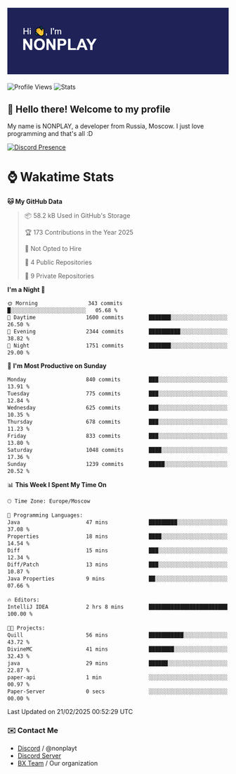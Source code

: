 ![Discord Presence](./header.png)
<br></br>
![Profile Views](https://komarev.com/ghpvc/?username=NONPLAYT&color=blue&style=for-the-badge)
![Stats](https://img.shields.io/badge/0%25-OPTIMIZED-orange?style=for-the-badge)


## :wave: Hello there! Welcome to my profile

My name is NONPLAY, a developer from Russia, Moscow. I just love programming and that's all :D

[![Discord Presence](https://lanyard.cnrad.dev/api/597087584090587177?showDisplayName=true)](https://discord.com/users/597087584090587177) 

# ⌚ Wakatime Stats

<!--START_SECTION:waka-->
**🐱 My GitHub Data** 

> 📦 58.2 kB Used in GitHub's Storage 
 > 
> 🏆 173 Contributions in the Year 2025
 > 
> 🚫 Not Opted to Hire
 > 
> 📜 4 Public Repositories 
 > 
> 🔑 9 Private Repositories 
 > 
**I'm a Night 🦉** 

```text
🌞 Morning                343 commits         █░░░░░░░░░░░░░░░░░░░░░░░░   05.68 % 
🌆 Daytime                1600 commits        ███████░░░░░░░░░░░░░░░░░░   26.50 % 
🌃 Evening                2344 commits        ██████████░░░░░░░░░░░░░░░   38.82 % 
🌙 Night                  1751 commits        ███████░░░░░░░░░░░░░░░░░░   29.00 % 
```
📅 **I'm Most Productive on Sunday** 

```text
Monday                   840 commits         ███░░░░░░░░░░░░░░░░░░░░░░   13.91 % 
Tuesday                  775 commits         ███░░░░░░░░░░░░░░░░░░░░░░   12.84 % 
Wednesday                625 commits         ███░░░░░░░░░░░░░░░░░░░░░░   10.35 % 
Thursday                 678 commits         ███░░░░░░░░░░░░░░░░░░░░░░   11.23 % 
Friday                   833 commits         ███░░░░░░░░░░░░░░░░░░░░░░   13.80 % 
Saturday                 1048 commits        ████░░░░░░░░░░░░░░░░░░░░░   17.36 % 
Sunday                   1239 commits        █████░░░░░░░░░░░░░░░░░░░░   20.52 % 
```


📊 **This Week I Spent My Time On** 

```text
🕑︎ Time Zone: Europe/Moscow

💬 Programming Languages: 
Java                     47 mins             █████████░░░░░░░░░░░░░░░░   37.08 % 
Properties               18 mins             ████░░░░░░░░░░░░░░░░░░░░░   14.54 % 
Diff                     15 mins             ███░░░░░░░░░░░░░░░░░░░░░░   12.34 % 
Diff/Patch               13 mins             ███░░░░░░░░░░░░░░░░░░░░░░   10.87 % 
Java Properties          9 mins              ██░░░░░░░░░░░░░░░░░░░░░░░   07.66 % 

🔥 Editors: 
IntelliJ IDEA            2 hrs 8 mins        █████████████████████████   100.00 % 

🐱‍💻 Projects: 
Quill                    56 mins             ███████████░░░░░░░░░░░░░░   43.72 % 
DivineMC                 41 mins             ████████░░░░░░░░░░░░░░░░░   32.43 % 
java                     29 mins             ██████░░░░░░░░░░░░░░░░░░░   22.87 % 
paper-api                1 min               ░░░░░░░░░░░░░░░░░░░░░░░░░   00.97 % 
Paper-Server             0 secs              ░░░░░░░░░░░░░░░░░░░░░░░░░   00.00 % 
```


 Last Updated on 21/02/2025 00:52:29 UTC
<!--END_SECTION:waka-->

### ✉️ Contact Me

- [Discord](https://discord.com/users/597087584090587177) / @nonplayt
- [Discord Server](https://discord.gg/p7cxhw7E2M)
- [BX Team](https://github.com/BX-Team) / Our organization
